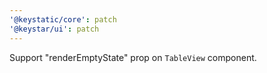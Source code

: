 ```yaml
---
'@keystatic/core': patch
'@keystar/ui': patch
---
```


Support "renderEmptyState" prop on `TableView` component.
